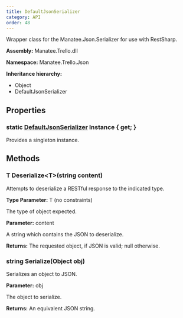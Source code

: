 ```yaml
---
title: DefaultJsonSerializer
category: API
order: 48
---
```


Wrapper class for the Manatee.Json.Serializer for use with RestSharp.

**Assembly:** Manatee.Trello.dll

**Namespace:** Manatee.Trello.Json

**Inheritance hierarchy:**

- Object
- DefaultJsonSerializer

## Properties

### static [DefaultJsonSerializer](../DefaultJsonSerializer#defaultjsonserializer) Instance { get; }

Provides a singleton instance.

## Methods

### T Deserialize&lt;T&gt;(string content)

Attempts to deserialize a RESTful response to the indicated type.

**Type Parameter:** T (no constraints)

The type of object expected.

**Parameter:** content

A string which contains the JSON to deserialize.

**Returns:** The requested object, if JSON is valid; null otherwise.

### string Serialize(Object obj)

Serializes an object to JSON.

**Parameter:** obj

The object to serialize.

**Returns:** An equivalent JSON string.

